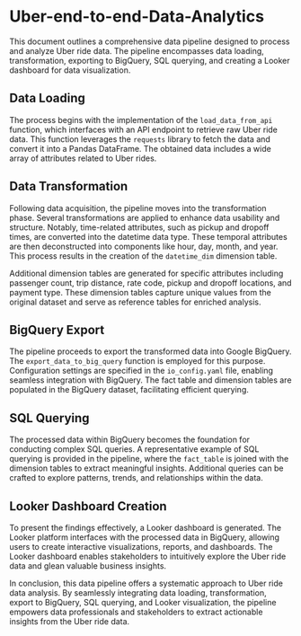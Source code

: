 # Uber-end-to-end-Data-Analytics

This document outlines a comprehensive data pipeline designed to process and analyze Uber ride data. The pipeline encompasses data loading, transformation, exporting to BigQuery, SQL querying, and creating a Looker dashboard for data visualization.

## Data Loading

The process begins with the implementation of the `load_data_from_api` function, which interfaces with an API endpoint to retrieve raw Uber ride data. This function leverages the `requests` library to fetch the data and convert it into a Pandas DataFrame. The obtained data includes a wide array of attributes related to Uber rides.

## Data Transformation

Following data acquisition, the pipeline moves into the transformation phase. Several transformations are applied to enhance data usability and structure. Notably, time-related attributes, such as pickup and dropoff times, are converted into the datetime data type. These temporal attributes are then deconstructed into components like hour, day, month, and year. This process results in the creation of the `datetime_dim` dimension table.

Additional dimension tables are generated for specific attributes including passenger count, trip distance, rate code, pickup and dropoff locations, and payment type. These dimension tables capture unique values from the original dataset and serve as reference tables for enriched analysis.

## BigQuery Export

The pipeline proceeds to export the transformed data into Google BigQuery. The `export_data_to_big_query` function is employed for this purpose. Configuration settings are specified in the `io_config.yaml` file, enabling seamless integration with BigQuery. The fact table and dimension tables are populated in the BigQuery dataset, facilitating efficient querying.

## SQL Querying

The processed data within BigQuery becomes the foundation for conducting complex SQL queries. A representative example of SQL querying is provided in the pipeline, where the `fact_table` is joined with the dimension tables to extract meaningful insights. Additional queries can be crafted to explore patterns, trends, and relationships within the data.

## Looker Dashboard Creation

To present the findings effectively, a Looker dashboard is generated. The Looker platform interfaces with the processed data in BigQuery, allowing users to create interactive visualizations, reports, and dashboards. The Looker dashboard enables stakeholders to intuitively explore the Uber ride data and glean valuable business insights.

In conclusion, this data pipeline offers a systematic approach to Uber ride data analysis. By seamlessly integrating data loading, transformation, export to BigQuery, SQL querying, and Looker visualization, the pipeline empowers data professionals and stakeholders to extract actionable insights from the Uber ride data.
